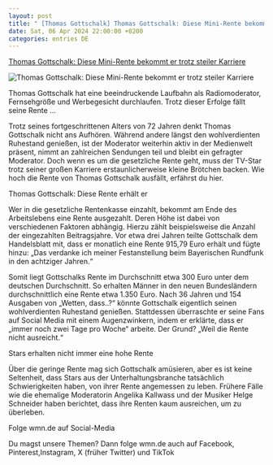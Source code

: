 ```yaml
---
layout: post
title: " [Thomas Gottschalk] Thomas Gottschalk: Diese Mini-Rente bekommt er trotz steiler Karriere"
date: Sat, 06 Apr 2024 22:00:00 +0200
categories: entries DE
---
```

[Thomas Gottschalk: Diese Mini-Rente bekommt er trotz steiler Karriere](https://www.wmn.de/business/geld/thomas-gottschalk-diese-mini-rente-bekommt-er-trotz-steiler-karriere-a-id633462)

![Thomas Gottschalk: Diese Mini-Rente bekommt er trotz steiler Karriere](https://www.wmn.de/wp-content/uploads/sites/2/2024/04/thomas-gottschalk-rente.jpg)

Thomas Gottschalk hat eine beeindruckende Laufbahn als Radiomoderator, Fernsehgröße und Werbegesicht durchlaufen. Trotz dieser Erfolge fällt seine Rente ...

Trotz seines fortgeschrittenen Alters von 72 Jahren denkt Thomas Gottschalk nicht ans Aufhören. Während andere längst den wohlverdienten Ruhestand genießen, ist der Moderator weiterhin aktiv in der Medienwelt präsent, nimmt an zahlreichen Sendungen teil und bleibt ein gefragter Moderator. Doch wenn es um die gesetzliche Rente geht, muss der TV-Star trotz seiner großen Karriere erstaunlicherweise kleine Brötchen backen. Wie hoch die Rente von Thomas Gottschalk ausfällt, erfährst du hier.

Thomas Gottschalk: Diese Rente erhält er

Wer in die gesetzliche Rentenkasse einzahlt, bekommt am Ende des Arbeitslebens eine Rente ausgezahlt. Deren Höhe ist dabei von verschiedenen Faktoren abhängig. Hierzu zählt beispielsweise die Anzahl der eingezahlten Beitragsjahre. Vor etwa drei Jahren teilte Gottschalk dem Handelsblatt mit, dass er monatlich eine Rente 915,79 Euro erhält und fügte hinzu: „Das verdanke ich meiner Festanstellung beim Bayerischen Rundfunk in den achtziger Jahren.“

Somit liegt Gottschalks Rente im Durchschnitt etwa 300 Euro unter dem deutschen Durchschnitt. So erhalten Männer in den neuen Bundesländern durchschnittlich eine Rente etwa 1.350 Euro. Nach 36 Jahren und 154 Ausgaben von „Wetten, dass..?“ könnte Gottschalk eigentlich seinen wohlverdienten Ruhestand genießen. Stattdessen überraschte er seine Fans auf Social Media mit einem Augenzwinkern, indem er erklärte, dass er „immer noch zwei Tage pro Woche“ arbeite. Der Grund? „Weil die Rente nicht ausreicht.“

Stars erhalten nicht immer eine hohe Rente

Über die geringe Rente mag sich Gottschalk amüsieren, aber es ist keine Seltenheit, dass Stars aus der Unterhaltungsbranche tatsächlich Schwierigkeiten haben, von ihrer Rente angemessen zu leben. Frühere Fälle wie die ehemalige Moderatorin Angelika Kallwass und der Musiker Helge Schneider haben berichtet, dass ihre Renten kaum ausreichen, um zu überleben.

Folge wmn.de auf Social-Media

Du magst unsere Themen? Dann folge wmn.de auch auf Facebook, Pinterest,Instagram, X (früher Twitter) und TikTok

